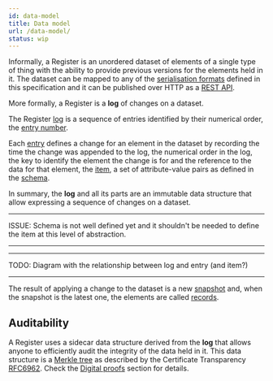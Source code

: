 ```yaml
---
id: data-model
title: Data model
url: /data-model/
status: wip
---
```


Informally, a Register is an unordered dataset of elements of a single type of
thing with the ability to provide previous versions for the elements held in
it. The dataset can be mapped to any of the [serialisation
formats](/rest-api#serialisation) defined in this specification and it can be
published over HTTP as a [REST API](/rest-api/).

More formally, a Register is a **log** of changes on a dataset.

The Register [log](/glossary/log/) is a sequence of entries identified by
their numerical order, the [entry number](/glossary/entry#number).

Each [entry](/glossary/entry/) defines a change for an element in the dataset
by recording the time the change was appended to the log, the numerical order
in the log, the key to identify the element the change is for and the
reference to the data for that element, the [item](/glossary/item/), a set of
attribute-value pairs as defined in the [schema](/glossary/schema/).

In summary, the **log** and all its parts are an immutable data structure that
allow expressing a sequence of changes on a dataset.

***
ISSUE: Schema is not well defined yet and it shouldn't be needed to define the
item at this level of abstraction.
***

***
TODO: Diagram with the relationship between log and entry (and item?)
***

The result of applying a change to the dataset is a new
[snapshot](/glossary/snapshot/) and, when the snapshot is the latest one, the
elements are called [records](/glossary/record/).


## Auditability

A Register uses a sidecar data structure derived from the **log** that allows
anyone to efficiently audit the integrity of the data held in it. This data
structure is a [Merkle tree](https://en.wikipedia.org/wiki/Merkle_tree) as
described by the Certificate Transparency [RFC6962](@rfc6962). Check the
[Digital proofs](/digital-proofs/) section for details.
